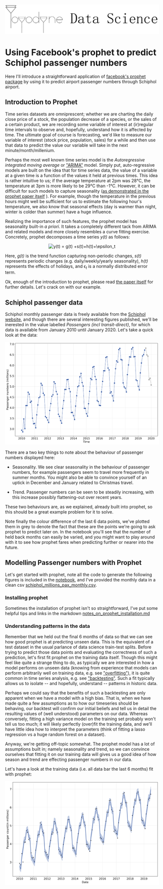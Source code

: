 ![alt text](/images/yoyodyne_data_science_logo.png "Yoydyne Data Science")

# Using Facebook's prophet to predict Schiphol passenger numbers

Here I'll introduce a straightforward application of [facebook's prophet package](https://facebook.github.io/prophet/) by using it to predict airport passenger numbers through Schiphol airport.

## Introduction to Prophet

Time series datasets are omniprescent; whether we are charting the daily close price of a stock, the population decrease of a species, or the sales of a certain product, we are recording some variable of interest at (ir)regular time intervals to observe and, hopefully, understand how it is affected by time. The ultimate goal of course is forecasting, we'd like to measure our variable of interest (stock price, population, sales) for a while and then use that data to predict the value our variable will take in the next minute/month/millenium.

Perhaps the most well known time series model is the *Autoregressive integrated moving average* or ["ARIMA"](https://en.wikipedia.org/wiki/Autoregressive_integrated_moving_average) model. Simply put, auto-regressive models are built on the idea that for time series data, the value of a variable at a given time is a function of the values it held at previous times. This idea is rather intuitive to us; if the average temperature at 2pm was 28°C, the temperature at 3pm is more likely to be 29°C than -1°C. However, it can be difficult for such models to capture seasonality ([as demonstrated in the prophet paper itself](https://peerj.com/preprints/3190/#) ). For example, though the temperature in the previous hours might well be sufficient for us to estimate the following hour's temperature, we also know that seasonal effects (day is warmer than night, winter is colder than summer) have a huge influence.

Realizing the importance of such features, the prophet model has seasonality built-in *a priori*. It takes a completely different tack from ARIMA and related models and more closely resembles a curve fitting exercise. Concretely, prophet decomposes a time series *y(t)* as follows:

<p align="center">
<img src="https://latex.codecogs.com/gif.latex?y(t)&space;=&space;g(t)&space;&plus;s(t)&plus;h(t)&plus;\epsilon_t" title="y(t) = g(t) +s(t)+h(t)+\epsilon_t" />
</p>

Here, *g(t)* is the trend function capturing non-periodic changes, *s(t)* represents periodic changes (e.g. daily/weekly/yearly seasonality), *h(t)* represents the effects of holidays, and &#1013;<sub>*t*</sub> is a normally distributed error term.

Ok, enough of the introduction to prophet, please read [the paper itself](https://peerj.com/preprints/3190/#) for further details. Let's crack on with our example.

## Schiphol passenger data

Schiphol monthly passenger data is freely available from the [Schiphol website](https://www.schiphol.nl/en/schiphol-group/page/transport-and-traffic-statistics/), and though there are several interesting figures published, we'll be inerested in the value labelled *Passengers (incl transit-direct)*, for which data is available from January 2010 until January 2020. Let's take a quick look at the data:

<p align="center">
  <img width="600" src="images/schiphol_data.png">
</p>

There are a two key things to note about the behaviour of passenger numbers displayed here:

 - Seasonality. We see clear seasonality in the behaviour of passenger numbers, for example passengers seem to travel more frequently in summer months. You might also be able to convince yourself of an uptick in December and January related to Christmas travel.
 
 - Trend. Passenger numbers can be seen to be steadily increasing, with this increase possibly flattening-out over recent years. 
 
 These two behaviours are, as we explained, already built into prophet, so this should be a great example problem for it to solve. 
 
 Note finally the colour difference of the last 6 data points, we've plotted them in grey to denote the fact that these are the points we're going to ask prophet to predict later on. In the notebook you'll see that the number of held back months can easily be varied, and you might want to play around with it to see how prophet fares when predicting further or nearer into the future.
 
 ## Modelling Passenger numbers with Prophet
 
 Let's get started with prophet, note all the code to generate the following figures is included in the [notebook](https://github.com/Yoyodyne-Data-Science/schiphol-passengers/blob/master/Schiphol_Passengers.ipynb), and I've provided the monthly data in a clean csv [schiphol_millions_pax_monthly.csv](https://github.com/Yoyodyne-Data-Science/schiphol-passengers/blob/master/data/schiphol_millions_pax_monthly.csv).
 
 ### Installing prophet
 
 Sometimes the installation of prophet isn't so straightforward, I've put some helpful tips and links in the markdown [notes_on_prophet_installation.md](https://github.com/Yoyodyne-Data-Science/schiphol-passengers/blob/master/notes_on_prophet_installation.md)
 
 ### Understanding patterns in the data
 
 Remember that we held out the final 6 months of data so that we can see how good prophet is at predicting unseen data. This is the equivalent of a test dataset in the usual parlance of data science train-test splits. Before trying to predict those data points and evaluating the correctness of such a prediction, let's first fit prophet on the training data itself. Though this might feel like quite a strange thing to do, as typically we are interested in how a model performs on unseen data (knowing from experience that models can perform arbitrarily well on training data, e.g. see ["overfitting"](https://en.wikipedia.org/wiki/Overfitting)), it is quite common in time series analysis, e.g. see ["backtesting"](https://en.wikipedia.org/wiki/Backtesting). Such a fit typically allows us to isolate -- and hopefully, understand -- patterns in historic data.
 
 Perhaps we could say that the benefits of such a backtesting are only apparent when we have a model with a high bias. That is, when we have made quite a few assumptions as to how our timeseries should be behaving, our backtest will confirm our initial beliefs and tell us in detail the resulting values of (well understood) parameters on our data. Whereas conversely, fitting a high variance model on the training set probably won't tell us too much; it will likely perfectly (over)fit the training data, and we'll have little idea how to interpret the parameters (think of fitting a lasso regression vs a huge random forest on a dataset).
 
 Anyway, we're getting off-topic somewhat. The prophet model has a lot of assumptions built in; namely seasonality and trend, so we can convince ourselves that fitting it on our training data will gives us a good idea of how season and trend are effecting passenger numbers in our data.
 
 Let's have a look at the training data (i.e. all data bar the last 6 months) fit with prophet:
 
 <p align="center">
  <img width="600" src="images/schiphol_data_fit.png">
</p>